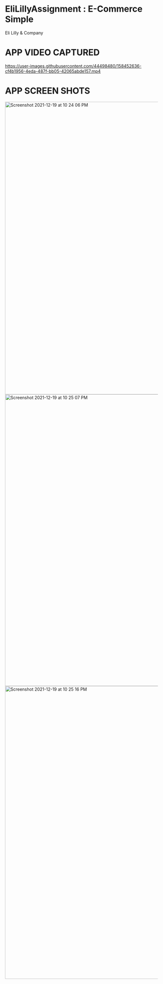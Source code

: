 # EliLillyAssignment : E-Commerce Simple
Eli Lilly & Company

# APP VIDEO CAPTURED

https://user-images.githubusercontent.com/44498480/158452636-cf4b1956-4eda-487f-bb05-42065abde157.mp4


# APP SCREEN SHOTS

<img width="961" alt="Screenshot 2021-12-19 at 10 24 06 PM" src="https://user-images.githubusercontent.com/44498480/146683527-98e729d4-a843-4f02-8470-b156b1bc8079.png">

<img width="958" alt="Screenshot 2021-12-19 at 10 25 07 PM" src="https://user-images.githubusercontent.com/44498480/146683557-c3e3ee08-e766-4be9-8322-451005ef038b.png">

<img width="962" alt="Screenshot 2021-12-19 at 10 25 16 PM" src="https://user-images.githubusercontent.com/44498480/146683576-a617e4f7-f708-47af-9f61-cb5dfbfeb2a0.png">




